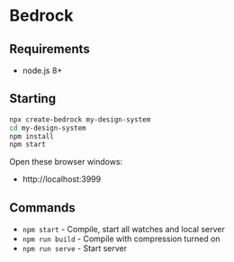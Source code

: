 # Bedrock

## Requirements

- node.js 8+

## Starting

```bash
npx create-bedrock my-design-system
cd my-design-system
npm install
npm start
```

Open these browser windows:

- http://localhost:3999

## Commands

- `npm start` - Compile, start all watches and local server
- `npm run build` - Compile with compression turned on
- `npm run serve` - Start server

